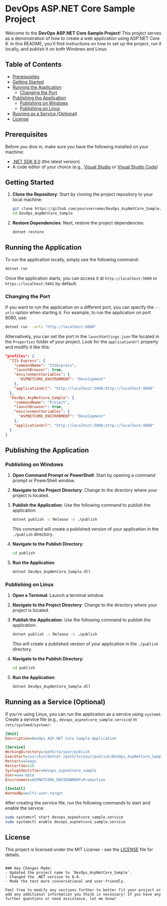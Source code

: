 
# DevOps ASP.NET Core Sample Project

Welcome to the **DevOps ASP.NET Core Sample Project**! This project serves as a demonstration of how to create a web application using ASP.NET Core 8. In this README, you'll find instructions on how to set up the project, run it locally, and publish it on both Windows and Linux.

## Table of Contents

- [Prerequisites](#prerequisites)
- [Getting Started](#getting-started)
- [Running the Application](#running-the-application)
  - [Changing the Port](#changing-the-port)
- [Publishing the Application](#publishing-the-application)
  - [Publishing on Windows](#publishing-on-windows)
  - [Publishing on Linux](#publishing-on-linux)
- [Running as a Service (Optional)](#running-as-a-service-optional)
- [License](#license)

## Prerequisites

Before you dive in, make sure you have the following installed on your machine:

- [.NET SDK 8.0](https://dotnet.microsoft.com/download) (the latest version)
- A code editor of your choice (e.g., [Visual Studio](https://visualstudio.microsoft.com/) or [Visual Studio Code](https://code.visualstudio.com/))


## Getting Started

1. **Clone the Repository**: Start by cloning the project repository to your local machine:

   ```bash
   git clone https://github.com/yourusername/DevOps_AspNetCore_Sample.git
   cd DevOps_AspNetCore_Sample
   ```

2. **Restore Dependencies**: Next, restore the project dependencies:

   ```bash
   dotnet restore
   ```

## Running the Application

To run the application locally, simply use the following command:

```bash
dotnet run
```

Once the application starts, you can access it at `http://localhost:5000` or `https://localhost:5001` by default.

### Changing the Port

If you want to run the application on a different port, you can specify the `--urls` option when starting it. For example, to run the application on port 8080, use:

```bash
dotnet run --urls "http://localhost:8080"
```

Alternatively, you can set the port in the `launchSettings.json` file located in the `Properties` folder of your project. Look for the `applicationUrl` property and modify it like this:

```json
"profiles": {
  "IIS Express": {
    "commandName": "IISExpress",
    "launchBrowser": true,
    "environmentVariables": {
      "ASPNETCORE_ENVIRONMENT": "Development"
    },
    "applicationUrl": "http://localhost:5000;http://localhost:8080"
  },
  "DevOps_AspNetCore_Sample": {
    "commandName": "Project",
    "launchBrowser": true,
    "environmentVariables": {
      "ASPNETCORE_ENVIRONMENT": "Development"
    },
    "applicationUrl": "http://localhost:5000;http://localhost:8080"
  }
}
```

## Publishing the Application

### Publishing on Windows

1. **Open Command Prompt or PowerShell**: Start by opening a command prompt or PowerShell window.
2. **Navigate to the Project Directory**: Change to the directory where your project is located.
3. **Publish the Application**: Use the following command to publish the application:

   ```bash
   dotnet publish -c Release -o ./publish
   ```

   This command will create a published version of your application in the `./publish` directory.

4. **Navigate to the Publish Directory**:

   ```bash
   cd publish
   ```

5. **Run the Application**:

   ```bash
   dotnet DevOps_AspNetCore_Sample.dll
   ```

### Publishing on Linux

1. **Open a Terminal**: Launch a terminal window.
2. **Navigate to the Project Directory**: Change to the directory where your project is located.
3. **Publish the Application**: Use the following command to publish the application:

   ```bash
   dotnet publish -c Release -o ./publish
   ```

   This will create a published version of your application in the `./publish` directory.

4. **Navigate to the Publish Directory**:

   ```bash
   cd publish
   ```

5. **Run the Application**:

   ```bash
   dotnet DevOps_AspNetCore_Sample.dll
   ```

## Running as a Service (Optional)

If you're using Linux, you can run the application as a service using `systemd`. Create a service file (e.g., `devops_aspnetcore_sample.service`) in `/etc/systemd/system/`:

```ini
[Unit]
Description=DevOps ASP.NET Core Sample Application

[Service]
WorkingDirectory=/path/to/your/publish
ExecStart=/usr/bin/dotnet /path/to/your/publish/DevOps_AspNetCore_Sample.dll
Restart=always
RestartSec=10
SyslogIdentifier=devops_aspnetcore_sample
User=www-data
Environment=ASPNETCORE_ENVIRONMENT=Production

[Install]
WantedBy=multi-user.target
```

After creating the service file, run the following commands to start and enable the service:

```bash
sudo systemctl start devops_aspnetcore_sample.service
sudo systemctl enable devops_aspnetcore_sample.service
```

## License

This project is licensed under the MIT License - see the [LICENSE](LICENSE) file for details.
```

### Key Changes Made:
- Updated the project name to `DevOps_AspNetCore_Sample`.
- Changed the .NET version to 8.0.
- Made the text more conversational and user-friendly.

Feel free to modify any sections further to better fit your project or add any additional information you think is necessary! If you have any further questions or need assistance, let me know!

